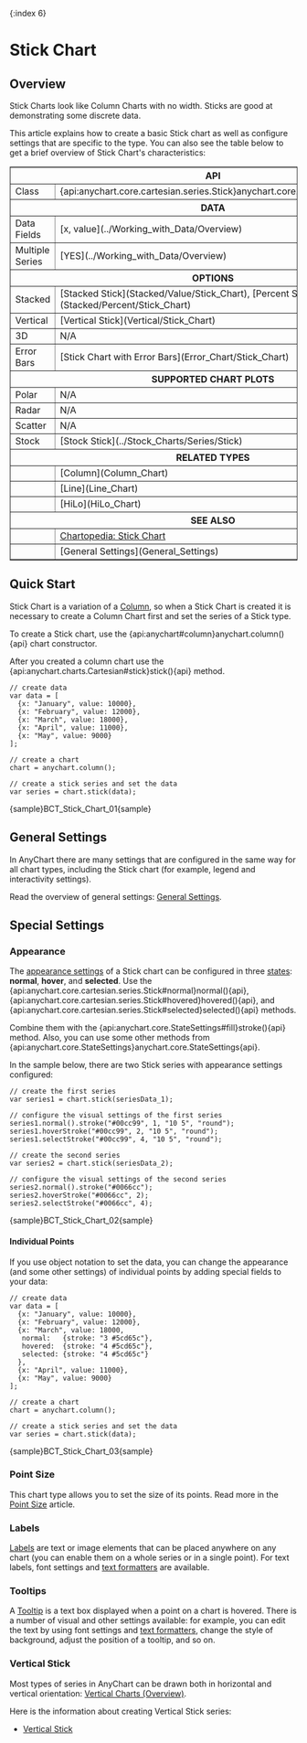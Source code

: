 {:index 6}
# Stick Chart

## Overview

Stick Charts look like Column Charts with no width. Sticks are good at demonstrating some discrete data.

This article explains how to create a basic Stick chart as well as configure settings that are specific to the type. You can also see the table below to get a brief overview of Stick Chart's characteristics:

<table border="1" class="seriesTABLE">
<tr><th colspan=2>API</th></tr>
<tr><td>Class</td><td>{api:anychart.core.cartesian.series.Stick}anychart.core.cartesian.series.Stick{api}</td></tr>
<tr><th colspan=2>DATA</th></tr>
<tr><td>Data Fields</td><td>[x, value](../Working_with_Data/Overview)</td></tr>
<tr><td>Multiple Series</td><td>[YES](../Working_with_Data/Overview)</td></tr>
<tr><th colspan=2>OPTIONS</th></tr>
<tr><td>Stacked</td><td>[Stacked Stick](Stacked/Value/Stick_Chart), [Percent Stacked Stick](Stacked/Percent/Stick_Chart)</td></tr>
<tr><td>Vertical</td><td>[Vertical Stick](Vertical/Stick_Chart)</td></tr>
<tr><td>3D</td><td>N/A</td></tr>
<tr><td>Error Bars</td><td>[Stick Chart with Error Bars](Error_Chart/Stick_Chart)</td></tr>
<tr><th colspan=2>SUPPORTED CHART PLOTS</th></tr>
<tr><td>Polar</td><td>N/A</td></tr>
<tr><td>Radar</td><td>N/A</td></tr>
<tr><td>Scatter</td><td>N/A</td></tr>
<tr><td>Stock</td><td>[Stock Stick](../Stock_Charts/Series/Stick)</td></tr>
<tr><th colspan=2>RELATED TYPES</th></tr>
<tr><td></td><td>[Column](Column_Chart)</td></tr>
<tr><td></td><td>[Line](Line_Chart)</td></tr>
<tr><td></td><td>[HiLo](HiLo_Chart)</td></tr>
<tr><th colspan=2>SEE ALSO</th></tr>
<tr><td></td><td><a href="https://www.anychart.com/chartopedia/chart-types/stick-chart/" target="_blank">Chartopedia: Stick Chart</a></td></tr>
<tr><td></td><td>[General Settings](General_Settings)</td></tr>
</table>

## Quick Start

Stick Chart is a variation of a [Column](Column_Chart), so when a Stick Chart is created it is necessary to create a Column Chart first and set the series of a Stick type.

To create a Stick chart, use the {api:anychart#column}anychart.column(){api} chart constructor. 

After you created a column chart use the {api:anychart.charts.Cartesian#stick}stick(){api} method.

```
// create data
var data = [
  {x: "January", value: 10000},
  {x: "February", value: 12000},
  {x: "March", value: 18000},
  {x: "April", value: 11000},
  {x: "May", value: 9000}
];

// create a chart
chart = anychart.column();

// create a stick series and set the data
var series = chart.stick(data);
```

{sample}BCT\_Stick\_Chart\_01{sample}

## General Settings

In AnyChart there are many settings that are configured in the same way for all chart types, including the Stick chart (for example, legend and interactivity settings).

Read the overview of general settings: [General Settings](General_Settings).

## Special Settings

### Appearance

The [appearance settings](../Appearance_Settings) of a Stick chart can be configured in three [states](../Common_Settings/Interactivity/States): **normal**, **hover**, and **selected**. Use the {api:anychart.core.cartesian.series.Stick#normal}normal(){api}, {api:anychart.core.cartesian.series.Stick#hovered}hovered(){api}, and {api:anychart.core.cartesian.series.Stick#selected}selected(){api} methods.

Combine them with the {api:anychart.core.StateSettings#fill}stroke(){api} method. Also, you can use some other methods from {api:anychart.core.StateSettings}anychart.core.StateSettings{api}.

In the sample below, there are two Stick series with appearance settings configured:

```
// create the first series
var series1 = chart.stick(seriesData_1);

// configure the visual settings of the first series
series1.normal().stroke("#00cc99", 1, "10 5", "round");
series1.hoverStroke("#00cc99", 2, "10 5", "round");
series1.selectStroke("#00cc99", 4, "10 5", "round");

// create the second series
var series2 = chart.stick(seriesData_2);

// configure the visual settings of the second series
series2.normal().stroke("#0066cc");
series2.hoverStroke("#0066cc", 2);
series2.selectStroke("#0066cc", 4);
```

{sample}BCT\_Stick\_Chart\_02{sample}

#### Individual Points

If you use object notation to set the data, you can change the appearance (and some other settings) of individual points by adding special fields to your data:

```
// create data
var data = [
  {x: "January", value: 10000},
  {x: "February", value: 12000},
  {x: "March", value: 18000,
   normal:   {stroke: "3 #5cd65c"},
   hovered:  {stroke: "4 #5cd65c"},
   selected: {stroke: "4 #5cd65c"}
  },
  {x: "April", value: 11000},
  {x: "May", value: 9000}
];

// create a chart
chart = anychart.column();

// create a stick series and set the data
var series = chart.stick(data);
```

{sample}BCT\_Stick\_Chart\_03{sample}

### Point Size

This chart type allows you to set the size of its points. Read more in the [Point Size](../Common_Settings/Point_Size) article.

### Labels

[Labels](../Common_Settings/Labels) are text or image elements that can be placed anywhere on any chart (you can enable them on a whole series or in a single point). For text labels, font settings and [text formatters](../Common_Settings/Text_Formatters) are available.

### Tooltips

A [Tooltip](../Common_Settings/Tooltip) is a text box displayed when a point on a chart is hovered. There is a number of visual and other settings available: for example, you can edit the text by using font settings and [text formatters](../Common_Settings/Text_Formatters), change the style of background, adjust the position of a tooltip, and so on.

### Vertical Stick

Most types of series in AnyChart can be drawn both in horizontal and vertical orientation: [Vertical Charts (Overview)](Vertical/Overview).

Here is the information about creating Vertical Stick series:

* [Vertical Stick](Vertical/Stick_Chart)